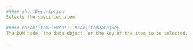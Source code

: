 ```yaml
---
##### shortDescription
Selects the specified item.

##### param(itemElement): Node|itemData|key
The DOM node, the data object, or the key of the item to be selected.

---
```

